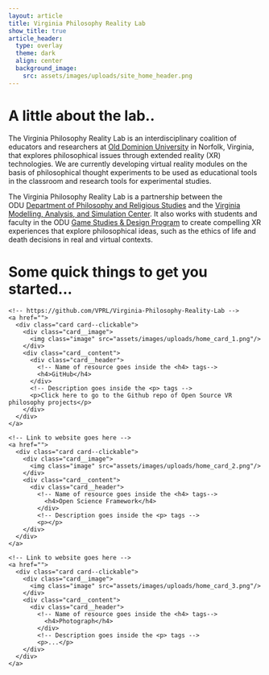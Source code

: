 ```yaml
---
layout: article
title: Virginia Philosophy Reality Lab
show_title: true
article_header:
  type: overlay
  theme: dark
  align: center
  background_image:
    src: assets/images/uploads/site_home_header.png
---
```

# A little about the lab..

The Virginia Philosophy Reality Lab is an interdisciplinary coalition of educators and researchers at [Old Dominion University](https://www.odu.edu/) in Norfolk, Virginia, that explores philosophical issues through extended reality (XR) technologies. We are currently developing virtual reality modules on the basis of philosophical thought experiments to be used as educational tools in the classroom and research tools for experimental studies.

The Virginia Philosophy Reality Lab is a partnership between the ODU [Department of Philosophy and Religious Studies](https://www.odu.edu/philosophy) and the [Virginia Modelling, Analysis, and Simulation Center](https://www.odu.edu/vmasc). It also works with students and faculty in the ODU [Game Studies & Design Program](https://www.odu.edu/academics/programs/undergraduate/game-studies-design) to create compelling XR experiences that explore philosophical ideas, such as the ethics of life and death decisions in real and virtual contexts.

# Some quick things to get you started...

<!-- Do not delete -->

<div class="flex-brandon">

```
<!-- https://github.com/VPRL/Virginia-Philosophy-Reality-Lab -->
<a href="">
  <div class="card card--clickable">
    <div class="card__image">
      <img class="image" src="assets/images/uploads/home_card_1.png"/>
    </div>
    <div class="card__content">
      <div class="card__header">
        <!-- Name of resource goes inside the <h4> tags-->
        <h4>GitHub</h4>
      </div>
      <!-- Description goes inside the <p> tags -->
      <p>Click here to go to the Github repo of Open Source VR philosophy projects</p>
    </div>
  </div>
</a>

<!-- Link to website goes here -->
<a href="">
  <div class="card card--clickable">
    <div class="card__image">
      <img class="image" src="assets/images/uploads/home_card_2.png"/>
    </div>
    <div class="card__content">
      <div class="card__header">
        <!-- Name of resource goes inside the <h4> tags-->
          <h4>Open Science Framework</h4>
        </div>
        <!-- Description goes inside the <p> tags -->
        <p></p>
    </div>
  </div>
</a>

<!-- Link to website goes here -->
<a href="">
  <div class="card card--clickable">
    <div class="card__image">
      <img class="image" src="assets/images/uploads/home_card_3.png"/>
    </div>
    <div class="card__content">
      <div class="card__header">
        <!-- Name of resource goes inside the <h4> tags-->
          <h4>Photograph</h4>
        </div>
        <!-- Description goes inside the <p> tags -->
        <p>...</p>
    </div>
  </div>
</a>
```

</div>